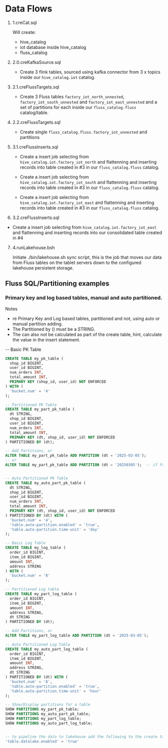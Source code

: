 
# Data Flows

1. 1.creCat.sql

    Will create:

    - hive_catalog
    - iot database inside hive_catalog
    - fluss_catalog

2. 2.0.creKafkaSource.sql

    - Create 3 flink tables, sourced using kafka connector from 3 x topics inside our `hive_catalog.iot` catalog.

3.  2.1.creFlussTargets.sql

    - Create 3 Fluss tables `factory_iot_north_unnested`, `factory_iot_south_unnested` and `factory_iot_east_unnested` and a set of partitions for each inside our `fluss_catalog.fluss` catalog/table.
  
4.  2.2.creFlussTargets.sql

    - Create single `fluss_catalog.fluss.factory_iot_unnested` and partitions
  
5.  3.1.creFlussInserts.sql

    - Create a insert job selecting from `hive_catalog.iot.factory_iot_north` and flattenning and inserting records into table created in #3 in our `fluss_catalog.fluss` catalog.
  
    - Create a insert job selecting from `hive_catalog.iot.factory_iot_south` and flattenning and inserting records into table created in #3 in our `fluss_catalog.fluss` catalog.
  
    - Create a insert job selecting from `hive_catalog.iot.factory_iot_east` and flattenning and inserting records into table created in #3 in our `fluss_catalog.fluss` catalog.
  
6.  3.2.creFlussInserts.sql

  - Create a insert job selecting from `hive_catalog.iot.factory_iot_east` and flattenning and inserting records into our consolidated table created in #4

7. 4.runLakehouse.bsh
 
   Initiate ./bin/lakehouse.sh sync script, this is the job that moves our data from Fluss tables on the tablet servers down to the configured lakehouse persistent storage.



## Fluss SQL/Partitioning examples 

### Primary key and log based tables, manual and auto partitioned.

Notes 

- re Primary Key and Log based tables, partitioned and not, using auto or manual partition adding.
- The Partitioned by (<VALUE>) must be a STRING.
- The <VALUE> can also not be calculated as part of the create table, hint, calculate the value in the insert statement.
  
-- Basic PK Table
```sql
CREATE TABLE my_pk_table (
  shop_id BIGINT,
  user_id BIGINT,
  num_orders INT,
  total_amount INT,
  PRIMARY KEY (shop_id, user_id) NOT ENFORCED
) WITH (
  'bucket.num' = '4'
);

-- Partitioned PK Table
CREATE TABLE my_part_pk_table (
  dt STRING,
  shop_id BIGINT,
  user_id BIGINT,
  num_orders INT,
  total_amount INT,
  PRIMARY KEY (dt, shop_id, user_id) NOT ENFORCED
) PARTITIONED BY (dt);

-- Add Partitions, or
ALTER TABLE my_part_pk_table ADD PARTITION (dt = '2025-03-05');
-- or
ALTER TABLE my_part_pk_table ADD PARTITION (dt = '20250305');  -- if format = yyyyMMdd


-- Auto Partitioned PK Table
CREATE TABLE my_auto_part_pk_table (
  dt STRING,
  shop_id BIGINT,
  user_id BIGINT,
  num_orders INT,
  total_amount INT,
  PRIMARY KEY (dt, shop_id, user_id) NOT ENFORCED
) PARTITIONED BY (dt) WITH (
  'bucket.num' = '4',
  'table.auto-partition.enabled' = 'true',
  'table.auto-partition.time-unit' = 'day'
);

-- Basic Log Table
CREATE TABLE my_log_table (
  order_id BIGINT,
  item_id BIGINT,
  amount INT,
  address STRING
) WITH (
  'bucket.num' = '8'
);

-- Partitioned Log table
CREATE TABLE my_part_log_table (
  order_id BIGINT,
  item_id BIGINT,
  amount INT,
  address STRING,
  dt STRING
) PARTITIONED BY (dt);

-- Add Partitions, or
ALTER TABLE my_part_log_table ADD PARTITION (dt = '2025-03-05');

-- Auto Partitioned Log Table
CREATE TABLE my_auto_part_log_table (
  order_id BIGINT,
  item_id BIGINT,
  amount INT,
  address STRING,
  dt STRING
) PARTITIONED BY (dt) WITH (
  'bucket.num' = '8',
  'table.auto-partition.enabled' = 'true',
  'table.auto-partition.time-unit' = 'hour'
);

-- Show/Display partitions for a table
SHOW PARTITIONS my_part_pk_table;
SHOW PARTITIONS my_auto_part_pk_table;
SHOW PARTITIONS my_part_log_table;
SHOW PARTITIONS my_auto_part_log_table;


-- to pipeline the data to lakehouse add the following to the create table.ABORT
'table.datalake.enabled' = 'true'
```
